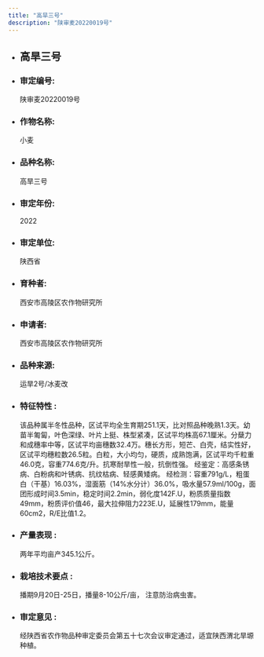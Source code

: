 ```yaml
---
title: "高旱三号"
description: "陕审麦20220019号"
---
```

* ## 高旱三号
* ###  审定编号:  
   陕审麦20220019号

*  ### 作物名称:  
   小麦

*   ###  品种名称: 
    高旱三号

*   ### 审定年份: 
    2022

*   ### 审定单位:  
    陕西省

*   ### 育种者:  
    西安市高陵区农作物研究所

*   ### 申请者:  
    西安市高陵区农作物研究所

*   ### 品种来源:  
    运旱2号/冰麦改

*   ### 特征特性 : 
    该品种属半冬性品种，区试平均全生育期251.1天，比对照品种晚熟1.3天。幼苗半匍匐，叶色深绿、叶片上挺、株型紧凑，区试平均株高67.1厘米。分蘖力和成穗率中等，区试平均亩穗数32.4万。穗长方形，短芒、白壳，结实性好，区试平均穗粒数26.5粒。白粒，大小均匀，硬质，成熟饱满，区试平均千粒重46.0克，容重774.6克/升。抗寒耐旱性一般，抗倒性强。
经鉴定：高感条锈病、白粉病和叶锈病、抗纹枯病、轻感黄矮病。
经检测：容重791g/L，粗蛋白（干基）16.03%，湿面筋（14%水分计）36.0%，吸水量57.9ml/100g，面团形成时间3.5min，稳定时间2.2min，弱化度142F.U，粉质质量指数49mm，粉质评价值46，最大拉伸阻力223E.U，延展性179mm，能量60cm2，R/E比值1.2。

*   ### 产量表现 : 
    两年平均亩产345.1公斤。

*   ### 栽培技术要点 : 
    播期9月20日-25日，播量8-10公斤/亩， 注意防治病虫害。

*   ### 审定意见 : 
    经陕西省农作物品种审定委员会第五十七次会议审定通过，适宜陕西渭北旱塬种植。
